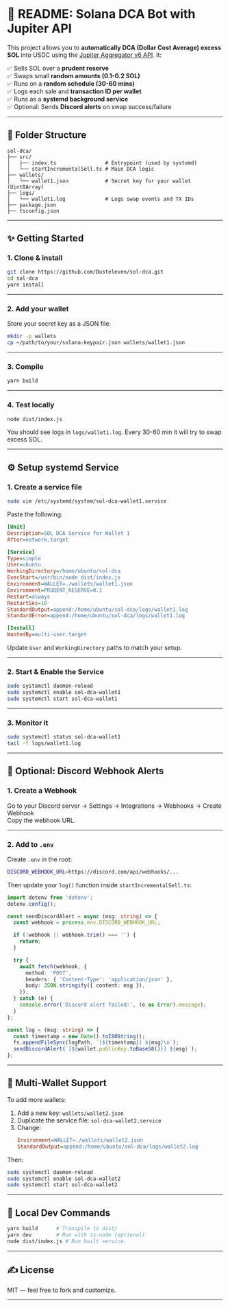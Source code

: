 # 📘 README: Solana DCA Bot with Jupiter API

This project allows you to **automatically DCA (Dollar Cost Average) excess SOL** into USDC using the [Jupiter Aggregator v6 API](https://docs.jup.ag/api-v6). It:

✅ Sells SOL over a **prudent reserve**  
✅ Swaps small **random amounts (0.1-0.2 SOL)**  
✅ Runs on a **random schedule (30-60 mins)**  
✅ Logs each sale and **transaction ID per wallet**  
✅ Runs as a **systemd background service**  
✅ Optional: Sends **Discord alerts** on swap success/failure

---

## 📂 Folder Structure

```
sol-dca/
├── src/
│   ├── index.ts                # Entrypoint (used by systemd)
│   └── startIncrementalSell.ts # Main DCA logic
├── wallets/
│   └── wallet1.json            # Secret key for your wallet (Uint8Array)
├── logs/
│   └── wallet1.log             # Logs swap events and TX IDs
├── package.json
├── tsconfig.json
```

---

## ✨ Getting Started

### 1. Clone & install

```bash
git clone https://github.com/Dusteleven/sol-dca.git
cd sol-dca
yarn install
```

---

### 2. Add your wallet

Store your secret key as a JSON file:

```bash
mkdir -p wallets
cp ~/path/to/your/solana-keypair.json wallets/wallet1.json
```

---

### 3. Compile

```bash
yarn build
```

---

### 4. Test locally

```bash
node dist/index.js
```

You should see logs in `logs/wallet1.log`. Every 30-60 min it will try to swap excess SOL.

---

## ⚙️ Setup systemd Service

### 1. Create a service file

```bash
sudo vim /etc/systemd/system/sol-dca-wallet1.service
```

Paste the following:

```ini
[Unit]
Description=SOL DCA Service for Wallet 1
After=network.target

[Service]
Type=simple
User=ubuntu
WorkingDirectory=/home/ubuntu/sol-dca
ExecStart=/usr/bin/node dist/index.js
Environment=WALLET=./wallets/wallet1.json
Environment=PRUDENT_RESERVE=0.1
Restart=always
RestartSec=10
StandardOutput=append:/home/ubuntu/sol-dca/logs/wallet1.log
StandardError=append:/home/ubuntu/sol-dca/logs/wallet1.log

[Install]
WantedBy=multi-user.target
```

Update `User` and `WorkingDirectory` paths to match your setup.

---

### 2. Start & Enable the Service

```bash
sudo systemctl daemon-reload
sudo systemctl enable sol-dca-wallet1
sudo systemctl start sol-dca-wallet1
```

---

### 3. Monitor it

```bash
sudo systemctl status sol-dca-wallet1
tail -f logs/wallet1.log
```

---

## 🔔 Optional: Discord Webhook Alerts

### 1. Create a Webhook

Go to your Discord server → Settings → Integrations → Webhooks → Create Webhook  
Copy the webhook URL.

---

### 2. Add to `.env`

Create `.env` in the root:

```bash
DISCORD_WEBHOOK_URL=https://discord.com/api/webhooks/...
```

Then update your `log()` function inside `startIncrementalSell.ts`:

```ts
import dotenv from 'dotenv';
dotenv.config();

const sendDiscordAlert = async (msg: string) => {
  const webhook = process.env.DISCORD_WEBHOOK_URL;

  if (!webhook || webhook.trim() === '') {
    return;
  }

  try {
    await fetch(webhook, {
      method: 'POST',
      headers: { 'Content-Type': 'application/json' },
      body: JSON.stringify({ content: msg }),
    });
  } catch (e) {
    console.error('Discord alert failed:', (e as Error).message);
  }
};

const log = (msg: string) => {
  const timestamp = new Date().toISOString();
  fs.appendFileSync(logPath, `[${timestamp}] ${msg}\n`);
  sendDiscordAlert(`[${wallet.publicKey.toBase58()}] ${msg}`);
};
```

---

## 🧪 Multi-Wallet Support

To add more wallets:

1. Add a new key: `wallets/wallet2.json`  
2. Duplicate the service file: `sol-dca-wallet2.service`  
3. Change:
   ```ini
   Environment=WALLET=./wallets/wallet2.json
   StandardOutput=append:/home/ubuntu/sol-dca/logs/wallet2.log
   ```

Then:

```bash
sudo systemctl daemon-reload
sudo systemctl enable sol-dca-wallet2
sudo systemctl start sol-dca-wallet2
```

---

## 🤖 Local Dev Commands

```bash
yarn build      # Transpile to dist/
yarn dev        # Run with ts-node (optional)
node dist/index.js # Run built service
```

---

## ✍️ License

MIT — feel free to fork and customize.

---
